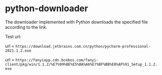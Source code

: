 # python-downloader
The downloader implemented with Python downloads the specified file according to the link.

Test url:

  url = `https://download.jetbrains.com.cn/python/pycharm-professional-2021.1.2.exe`
  
  url = `https://fanyiapp.cdn.bcebos.com/fanyi-client/pkg/win/1.1.2/%E7%99%BE%E5%BA%A6%E7%BF%BB%E8%AF%91_Setup_1.1.2.exe`
